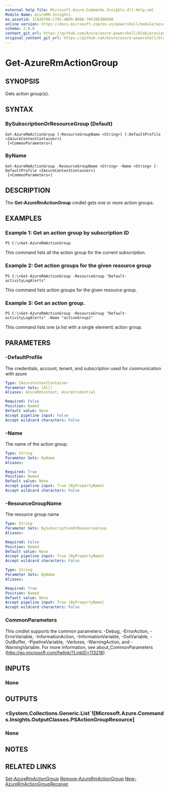 ```yaml
---
external help file: Microsoft.Azure.Commands.Insights.dll-Help.xml
Module Name: AzureRM.Insights
ms.assetid: 1CA26790-C791-4BFD-B986-70F28E3B095B
online version: https://docs.microsoft.com/en-us/powershell/module/azurerm.insights/get-azurermactiongroup
schema: 2.0.0
content_git_url: https://github.com/Azure/azure-powershell/blob/preview/src/ResourceManager/Insights/Commands.Insights/help/Get-AzureRmActionGroup.md
original_content_git_url: https://github.com/Azure/azure-powershell/blob/preview/src/ResourceManager/Insights/Commands.Insights/help/Get-AzureRmActionGroup.md
---
```


# Get-AzureRmActionGroup

## SYNOPSIS
Gets action group(s).

## SYNTAX

### BySubscriptionOrResourceGroup (Default)
```
Get-AzureRmActionGroup [-ResourceGroupName <String>] [-DefaultProfile <IAzureContextContainer>]
 [<CommonParameters>]
```

### ByName
```
Get-AzureRmActionGroup -ResourceGroupName <String> -Name <String> [-DefaultProfile <IAzureContextContainer>]
 [<CommonParameters>]
```

## DESCRIPTION
The **Get-AzureRmActionGroup** cmdlet gets one or more action groups.

## EXAMPLES

### Example 1: Get an action group by subscription ID
```
PS C:\>Get-AzureRmActionGroup
```

This command lists all the action group for the current subscription.

### Example 2: Get action groups for the given resource group
```
PS C:\>Get-AzureRmActionGroup -ResourceGroup "Default-activityLogAlerts"
```

This command lists action groups for the given resource group.

### Example 3: Get an action group.
```
PS C:\>Get-AzureRmActionGroup -ResourceGroup "Default-activityLogAlerts" -Name "actionGroup1"
```

This command lists one (a list with a single element) action group.

## PARAMETERS

### -DefaultProfile
The credentials, account, tenant, and subscription used for communication with azure

```yaml
Type: IAzureContextContainer
Parameter Sets: (All)
Aliases: AzureRmContext, AzureCredential

Required: False
Position: Named
Default value: None
Accept pipeline input: False
Accept wildcard characters: False
```

### -Name
The name of the action group.

```yaml
Type: String
Parameter Sets: ByName
Aliases: 

Required: True
Position: Named
Default value: None
Accept pipeline input: True (ByPropertyName)
Accept wildcard characters: False
```

### -ResourceGroupName
The resource group name

```yaml
Type: String
Parameter Sets: BySubscriptionOrResourceGroup
Aliases: 

Required: False
Position: Named
Default value: None
Accept pipeline input: True (ByPropertyName)
Accept wildcard characters: False
```

```yaml
Type: String
Parameter Sets: ByName
Aliases: 

Required: True
Position: Named
Default value: None
Accept pipeline input: True (ByPropertyName)
Accept wildcard characters: False
```

### CommonParameters
This cmdlet supports the common parameters: -Debug, -ErrorAction, -ErrorVariable, -InformationAction, -InformationVariable, -OutVariable, -OutBuffer, -PipelineVariable, -Verbose, -WarningAction, and -WarningVariable. For more information, see about_CommonParameters (http://go.microsoft.com/fwlink/?LinkID=113216).

## INPUTS

### None

## OUTPUTS

### <System.Collections.Generic.List`1[Microsoft.Azure.Commands.Insights.OutputClasses.PSActionGroupResource]

### None

## NOTES

## RELATED LINKS

[Set-AzureRmActionGroup](./Set-AzureRmActionGroup.md)
[Remove-AzureRmActionGroup](./Remove-AzureRmActionGroup.md)
[New-AzureRmActionGroupReceiver](./AzureRmActionGroupReceiver.md)
